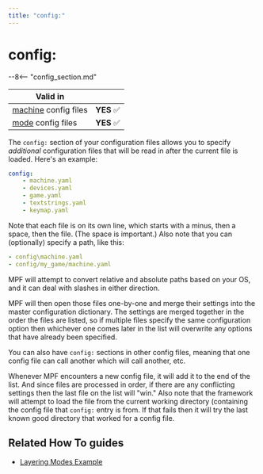 ```yaml
---
title: "config:"
---
```


# config:


--8<-- "config_section.md"

| Valid in | |
|-----|:----:|
|[machine](instructions/machine_config.md) config files |**YES** :white_check_mark:|
|[mode](instructions/mode_config.md) config files|**YES** :white_check_mark:|

The `config:` section of your configuration files allows you to specify
*additional* configuration files that will be read in after the current
file is loaded. Here's an example:

``` yaml
config:
    - machine.yaml
    - devices.yaml
    - game.yaml
    - textstrings.yaml
    - keymap.yaml
```

Note that each file is on its own line, which starts with a minus, then
a space, then the file. (The space is important.) Also note that you can
(optionally) specify a path, like this:

``` yaml
- config\machine.yaml
- config/my_game/machine.yaml
```

MPF will attempt to convert relative and absolute paths based on your
OS, and it can deal with slashes in either direction.

MPF will then open those files one-by-one and merge their settings into
the master configuration dictionary. The settings are merged together in
the order the files are listed, so if multiple files specify the same
configuration option then whichever one comes later in the list will
overwrite any options that have already been specified.

You can also have `config:` sections in other config files, meaning that
one config file can call another which will call another, etc.

Whenever MPF encounters a new config file, it will add it to the end of
the list. And since files are processed in order, if there are any
conflicting settings then the last file on the list will "win." Also
note that the framework will attempt to load the file from the current
working directory (containing the config file that `config:` entry is
from. If that fails then it will try the last known good directory that
worked for a config file.

## Related How To guides

* [Layering Modes Example](../game_design/mode_layering.md)

